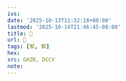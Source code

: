 ```yaml
---
ivs:
date: '2025-10-13T11:32:18+08:00'
lastmod: '2025-10-14T21:46:45-08:00'
title: 󰬚
url: 󰬚
tags: [槧, 槧]
hex: 
src: GHZR, DCCV
note:
---
```


